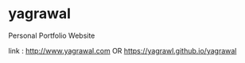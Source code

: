 # yagrawal
Personal Portfolio Website 

link : http://www.yagrawal.com
       OR
       https://yagrawl.github.io/yagrawal

